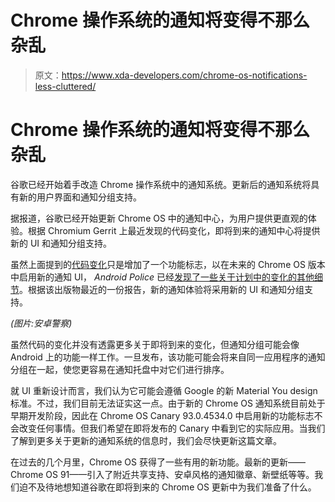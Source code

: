 # Chrome 操作系统的通知将变得不那么杂乱

> 原文：<https://www.xda-developers.com/chrome-os-notifications-less-cluttered/>

# Chrome 操作系统的通知将变得不那么杂乱

谷歌已经开始着手改造 Chrome 操作系统中的通知系统。更新后的通知系统将具有新的用户界面和通知分组支持。

据报道，谷歌已经开始更新 Chrome OS 中的通知中心，为用户提供更直观的体验。根据 Chromium Gerrit 上最近发现的代码变化，即将到来的通知中心将提供新的 UI 和通知分组支持。

虽然上面提到的[代码变化](https://chromium-review.googlesource.com/c/chromium/src/+/2918826)只是增加了一个功能标志，以在未来的 Chrome OS 版本中启用新的通知 UI， *Android Police* 已经[发现了一些关于计划中的变化的其他细节](https://www.androidpolice.com/2021/06/08/google-is-finally-fixing-the-awful-notifications-on-chrome-os/)。根据该出版物最近的一份报告，新的通知体验将采用新的 UI 和通知分组支持。

*(图片:安卓警察)*

虽然代码的变化并没有透露更多关于即将到来的变化，但通知分组可能会像 Android 上的功能一样工作。一旦发布，该功能可能会将来自同一应用程序的通知分组在一起，使您更容易在通知托盘中对它们进行排序。

就 UI 重新设计而言，我们认为它可能会遵循 Google 的新 Material You design 标准。不过，我们目前无法证实这一点。由于新的 Chrome OS 通知系统目前处于早期开发阶段，因此在 Chrome OS Canary 93.0.4534.0 中启用新的功能标志不会改变任何事情。但我们希望在即将发布的 Canary 中看到它的实际应用。当我们了解到更多关于更新的通知系统的信息时，我们会尽快更新这篇文章。

在过去的几个月里，Chrome OS 获得了一些有用的新功能。最新的更新——Chrome OS 91——引入了附近共享支持、安卓风格的通知徽章、新壁纸等等。我们迫不及待地想知道谷歌在即将到来的 Chrome OS 更新中为我们准备了什么。